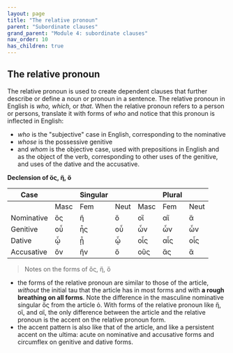 ```yaml
---
layout: page
title: "The relative pronoun"
parent: "Subordinate clauses"
grand_parent: "Module 4: subordinate clauses"
nav_order: 10
has_children: true
---
```



## The relative pronoun


The relative pronoun is used to create dependent clauses that further describe or define a noun or pronoun in a sentence. The relative pronoun in English is *who, which,* or *that*. When the relative pronoun refers to a person or persons, translate it with forms of *who* and notice that this pronoun is inflected in English: 
- *who* is the "subjective" case in English, corresponding to the nominative 
- *whose* is the possessive genitive 
- and *whom* is the objective case, used with prepositions in English and as the object of the verb, corresponding to other uses of the genitive, and uses of the dative and the accusative.

**Declension of ὅς, ἥ, ὅ**


| Case  |    | Singular|    |     | Plural  |     |
| --- | --- | --- | --- | --- | --- | --- |
|    | Masc | Fem | Neut | Masc | Fem | Neut |
| Nominative | ὅς | ἥ | ὅ | οἵ | αἵ | ἅ |
| Genitive | οὗ | ἧς | οὗ | ὧν | ὧν | ὧν |
| Dative | ᾧ | ᾗ | ᾧ | οἷς | αἷς | οἷς  |
| Accusative | ὅν | ἥν | ὅ  | οὕς | ἅς | ἅ |

> Notes on the forms of ὅς, ἥ, ὅ

- the forms of the relative pronoun are similar to those of the article, *without* the initial tau that the article has in most forms and with **a rough breathing on all forms**. Note the difference in the masculine nominative singular ὅς from the article ὁ. With forms of the relative pronoun like ἥ, οἵ, and αἵ, the only difference between the article and the relative pronoun is the accent on the relative pronoun form.
- the accent pattern is also like that of the article, and like a persistent accent on the ultima: acute on nominative and accusative forms and circumflex on genitive and dative forms.

